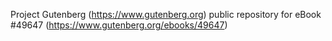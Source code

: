 Project Gutenberg (https://www.gutenberg.org) public repository for eBook #49647 (https://www.gutenberg.org/ebooks/49647)
